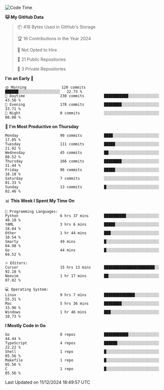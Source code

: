 <!--START_SECTION:waka-->
![Code Time](http://img.shields.io/badge/Code%20Time-1%2C002%20hrs%2034%20mins-blue)

**🐱 My GitHub Data** 

> 📦 418 Bytes Used in GitHub's Storage 
 > 
> 🏆 16 Contributions in the Year 2024
 > 
> 🚫 Not Opted to Hire
 > 
> 📜 21 Public Repositories 
 > 
> 🔑 3 Private Repositories 
 > 
**I'm an Early 🐤** 

```text
🌞 Morning                120 commits         ██████░░░░░░░░░░░░░░░░░░░   22.73 % 
🌆 Daytime                230 commits         ███████████░░░░░░░░░░░░░░   43.56 % 
🌃 Evening                178 commits         ████████░░░░░░░░░░░░░░░░░   33.71 % 
🌙 Night                  0 commits           ░░░░░░░░░░░░░░░░░░░░░░░░░   00.00 % 
```
📅 **I'm Most Productive on Thursday** 

```text
Monday                   90 commits          ████░░░░░░░░░░░░░░░░░░░░░   17.05 % 
Tuesday                  111 commits         █████░░░░░░░░░░░░░░░░░░░░   21.02 % 
Wednesday                45 commits          ██░░░░░░░░░░░░░░░░░░░░░░░   08.52 % 
Thursday                 166 commits         ████████░░░░░░░░░░░░░░░░░   31.44 % 
Friday                   96 commits          █████░░░░░░░░░░░░░░░░░░░░   18.18 % 
Saturday                 7 commits           ░░░░░░░░░░░░░░░░░░░░░░░░░   01.33 % 
Sunday                   13 commits          █░░░░░░░░░░░░░░░░░░░░░░░░   02.46 % 
```


📊 **This Week I Spent My Time On** 

```text
💬 Programming Languages: 
Python                   6 hrs 37 mins       ██████████░░░░░░░░░░░░░░░   40.18 % 
YAML                     3 hrs 6 mins        █████░░░░░░░░░░░░░░░░░░░░   18.84 % 
Other                    1 hr 44 mins        ███░░░░░░░░░░░░░░░░░░░░░░   10.54 % 
Smarty                   49 mins             █░░░░░░░░░░░░░░░░░░░░░░░░   04.98 % 
Go                       44 mins             █░░░░░░░░░░░░░░░░░░░░░░░░   04.52 % 

🔥 Editors: 
Cursor                   15 hrs 13 mins      ███████████████████████░░   92.18 % 
Neovim                   1 hr 17 mins        ██░░░░░░░░░░░░░░░░░░░░░░░   07.82 % 

💻 Operating System: 
Linux                    9 hrs 7 mins        ██████████████░░░░░░░░░░░   55.31 % 
Mac                      5 hrs 36 mins       ████████░░░░░░░░░░░░░░░░░   33.96 % 
Windows                  1 hr 46 mins        ███░░░░░░░░░░░░░░░░░░░░░░   10.73 % 
```

**I Mostly Code in Go** 

```text
Go                       8 repos             ███████████░░░░░░░░░░░░░░   44.44 % 
TypeScript               4 repos             ██████░░░░░░░░░░░░░░░░░░░   22.22 % 
Shell                    1 repo              █░░░░░░░░░░░░░░░░░░░░░░░░   05.56 % 
Makefile                 1 repo              █░░░░░░░░░░░░░░░░░░░░░░░░   05.56 % 
C                        1 repo              █░░░░░░░░░░░░░░░░░░░░░░░░   05.56 % 
```




 Last Updated on 11/12/2024 18:49:57 UTC
<!--END_SECTION:waka-->

